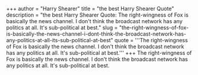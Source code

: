 +++
author = "Harry Shearer"
title = "the best Harry Shearer Quote"
description = "the best Harry Shearer Quote: The right-wingness of Fox is basically the news channel. I don't think the broadcast network has any politics at all. It's sub-political at best."
slug = "the-right-wingness-of-fox-is-basically-the-news-channel-i-dont-think-the-broadcast-network-has-any-politics-at-all-its-sub-political-at-best"
quote = '''The right-wingness of Fox is basically the news channel. I don't think the broadcast network has any politics at all. It's sub-political at best.'''
+++
The right-wingness of Fox is basically the news channel. I don't think the broadcast network has any politics at all. It's sub-political at best.

